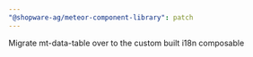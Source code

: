 ```yaml
---
"@shopware-ag/meteor-component-library": patch
---
```


Migrate mt-data-table over to the custom built i18n composable
